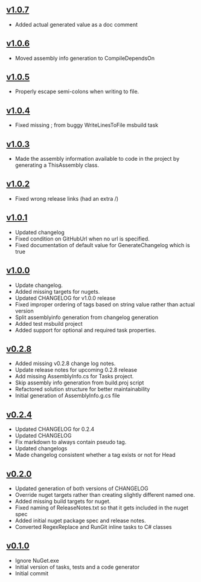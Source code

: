 ## [v1.0.7](https://github.com/kzu/SemanticGit/releases/tag/v1.0.7)
- Added actual generated value as a doc comment

## [v1.0.6](https://github.com/kzu/SemanticGit/releases/tag/v1.0.6)
- Moved assembly info generation to CompileDependsOn

## [v1.0.5](https://github.com/kzu/SemanticGit/releases/tag/v1.0.5)
- Properly escape semi-colons when writing to file.

## [v1.0.4](https://github.com/kzu/SemanticGit/releases/tag/v1.0.4)
- Fixed missing ; from buggy WriteLinesToFile msbuild task

## [v1.0.3](https://github.com/kzu/SemanticGit/releases/tag/v1.0.3)
- Made the assembly information available to code in the project by generating a ThisAssembly class.

## [v1.0.2](https://github.com/kzu/SemanticGit/releases/tag/v1.0.2)
- Fixed wrong release links (had an extra /)

## [v1.0.1](https://github.com/kzu/SemanticGit/releases/tag/v1.0.1)
- Updated changelog
- Fixed condition on GitHubUrl when no url is specified.
- Fixed documentation of default value for GenerateChangelog which is true

## [v1.0.0](https://github.com/kzu/SemanticGit/releases/tag/v1.0.0)
- Update changelog.
- Added missing targets for nugets.
- Updated CHANGELOG for v1.0.0 release
- Fixed improper ordering of tags based on string value rather than actual version
- Split assemblyinfo generation from changelog generation
- Added test msbuild project
- Added support for optional and required task properties.

## [v0.2.8](https://github.com/kzu/SemanticGit/releases/tag/v0.2.8)
- Added missing v0.2.8 change log notes.
- Update release notes for upcoming 0.2.8 release
- Add missing AssemblyInfo.cs for Tasks project.
- Skip assembly info generation from build.proj script
- Refactored solution structure for better maintainability
- Initial generation of AssemblyInfo.g.cs file

## [v0.2.4](https://github.com/kzu/SemanticGit/releases/tag/v0.2.4)
- Updated CHANGELOG for 0.2.4
- Updated CHANGELOG
- Fix markdown to always contain pseudo tag.
- Updated changelogs
- Made changelog consistent whether a tag exists or not for Head

## [v0.2.0](https://github.com/kzu/SemanticGit/releases/tag/v0.2.0)
- Updated generation of both versions of CHANGELOG
- Override nuget targets rather than creating slightly different named one.
- Added missing build targets for nuget.
- Fixed naming of ReleaseNotes.txt so that it gets included in the nuget spec
- Added initial nuget package spec and release notes.
- Converted RegexReplace and RunGit inline tasks to C# classes

## [v0.1.0](https://github.com/kzu/SemanticGit/releases/tag/v0.1.0)
- Ignore NuGet.exe
- Initial version of tasks, tests and a code generator
- Initial commit

